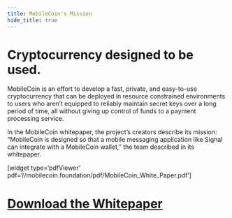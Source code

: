 ```yaml
---
title: MobileCoin's Mission
hide_title: true
---
```

# Cryptocurrency designed to be used.

MobileCoin is an effort to develop a fast, private, and easy-to-use cryptocurrency that can be deployed in resource constrained environments to users who aren’t equipped to reliably maintain secret keys over a long period of time, all without giving up control of funds to a payment processing service. 

In the MobileCoin whitepaper, the project’s creators describe its mission: “MobileCoin is designed so that a mobile messaging application like Signal can integrate with a MobileCoin wallet,” the team described in its whitepaper.

[widget type=‘pdfViewer’ pdf=‘//mobilecoin.foundation/pdf/MobileCoin_White_Paper.pdf’]


# [Download the Whitepaper](https://mobilecoin.foundation/pdf/MobileCoin_White_Paper.pdf)
